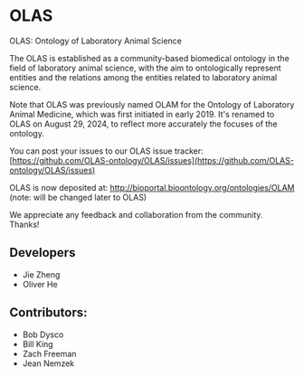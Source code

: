 # OLAS
OLAS: Ontology of Laboratory Animal Science 

The OLAS is established as a community-based biomedical ontology in the field of laboratory animal science, with the aim to ontologically represent entities and the relations among the entities related to laboratory animal science. 

Note that OLAS was previously named OLAM for the Ontology of Laboratory Animal Medicine, which was first initiated in early 2019. It's renamed to OLAS on August 29, 2024, to reflect more accurately the focuses of the ontology. 

You can post your issues to our OLAS issue tracker: 
[https://github.com/OLAS-ontology/OLAS/issues](https://github.com/OLAS-ontology/OLAS/issues)

OLAS is now deposited at:
http://bioportal.bioontology.org/ontologies/OLAM (note: will be changed later to OLAS)

We appreciate any feedback and collaboration from the community. Thanks!

## Developers
- Jie Zheng
- Oliver He

## Contributors:
- Bob Dysco
- Bill King
- Zach Freeman
- Jean Nemzek
  
  
